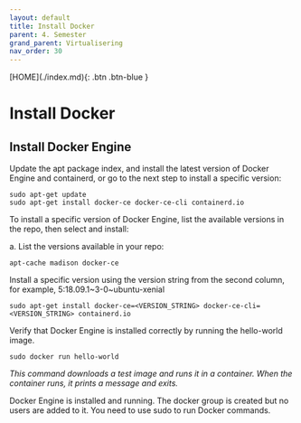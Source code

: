 ```yaml
---
layout: default
title: Install Docker
parent: 4. Semester
grand_parent: Virtualisering
nav_order: 30
---
```


<span class="fs-1">
[HOME](./index.md){: .btn .btn-blue }
</span>

# Install Docker

## Install Docker Engine
Update the apt package index, and install the latest version of Docker Engine and containerd, or go to the next step to install a specific version:

    sudo apt-get update
    sudo apt-get install docker-ce docker-ce-cli containerd.io

To install a specific version of Docker Engine, list the available versions in the repo, then select and install:

a. List the versions available in your repo:

    apt-cache madison docker-ce

Install a specific version using the version string from the second column, for example, 5:18.09.1~3-0~ubuntu-xenial

    sudo apt-get install docker-ce=<VERSION_STRING> docker-ce-cli=<VERSION_STRING> containerd.io

Verify that Docker Engine is installed correctly by running the hello-world image.

    sudo docker run hello-world

*This command downloads a test image and runs it in a container. When the container runs, it prints a message and exits.*

Docker Engine is installed and running. The docker group is created but no users are added to it. You need to use sudo to run Docker commands.

